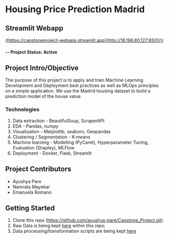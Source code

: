 # Housing Price Prediction Madrid

## Streamlit Webapp
([https://capstoneproject-webapp.streamlit.app](http://18.196.80.127:8501/))

#### -- Project Status: Active

## Project Intro/Objective
The purpose of this project is to apply and train Machine Learning Development and Deployment
best practices as well as MLOps principles on a simple application. We use the Madrid housing dataset to build a prediction model of the house value.



### Technologies
1. Data extraction - BeautifulSoup, ScraperAPI
2. EDA - Pandas, numpy
3. Visualization - Matplotlib, seaborn, Geopandas 
4. Clustering / Segmentation - K-means
5. Machine learning - Modelling (PyCaret), Hyperparameter Tuning, Evaluation (Shapley), MLFlow
6. Deployment - Docker, Flask, Streamlit

## Project Contributors
* Ayushya Pare
* Namrata Mayekar
* Emanuela Romano

## Getting Started

1. Clone this repo (https://github.com/ayushya-pare/Capstone_Project.git). 
2. Raw Data is being kept [here](./data/raw) within this repo.
3. Data processing/transformation scripts are being kept [here](./notebooks)




